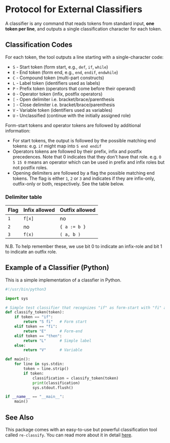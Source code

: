 # Protocol for External Classifiers

A classifier is any command that reads tokens from standard input, **one token
per line**, and outputs a single classification character for each token.


## Classification Codes

For each token, the tool outputs a line starting with a single-character code:

- `S` - Start token (form start, e.g., `def`, `if`, `while`)
- `E` - End token (form end, e.g., `end`, `endif`, `endwhile`)
- `C` - Compound token (multi-part constructs)
- `L` - Label token (identifiers used as labels)
- `P` - Prefix token (operators that come before their operand)
- `O` - Operator token (infix, postfix operators)
- `[` - Open delimiter i.e. bracket/brace/parenthesis
- `]` - Close delimiter i.e. bracket/brace/parenthesis
- `V` - Variable token (identifiers used as variables)
- `U` - Unclassified (continue with the initially assigned role)

Form-start tokens and operator tokens are followed by additional information:

- For start tokens, the output is followed by the possible matching end tokens:
  e.g. `if` might map into `S end endif`
- Operators tokens are followed by their prefix, infix and postfix
  precedences. Note that 0 indicates that they don't have that role.
  e.g. `O 5 15 0` means an operator which can be used in prefix and
  infix roles but not postfix roles.
- Opening delimiters are followed by a flag the possible matching end tokens. 
  The flag is either `1`, `2` or `3` and indicates if they are infix-only,
  outfix-only or both, respectively. See the table below.

### Delimiter table

| Flag   | Infix allowed | Outfix allowed |
|--------|---------------|----------------|
| `1`    | `f[x]`        | no             |
| `2`    | no            | `{ a := b }`   |
| `3`    | `f(x)`        | `( a, b )`     |

N.B. To help remember these, we use bit 0 to indicate an infix-role and bit 1 to
indicate an outfix role.

## Example of a Classifier (Python)

This is a simple implementation of a classfier in Python.

```py
#!/usr/bin/python3

import sys

# Simple test classifier that recognizes "if" as form-start with "fi" as end token
def classify_token(token):
    if token == "if":
        return "S fi"   # Form start
    elif token == "fi":
        return "E"      # Form-end
    elif token == "then":
        return "L"      # Simple label
    else:
        return "V"      # Variable

def main():
    for line in sys.stdin:
        token = line.strip()
        if token:
            classification = classify_token(token)
            print(classification)
            sys.stdout.flush()

if __name__ == "__main__":
    main()
```

## See Also

This package comes with an easy-to-use but powerful classification tool 
called `re-classify`. You can read more about it in detail [here](../cmd/re-classify/README.md).
